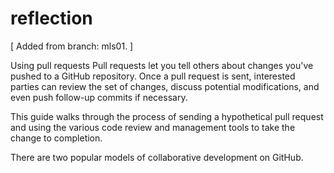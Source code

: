 reflection
==========
[ Added from branch: mls01. ]

Using pull requests
Pull requests let you tell others about changes you've pushed to a GitHub repository. Once a pull request is sent, interested parties can review the set of changes, discuss potential modifications, and even push follow-up commits if necessary.

This guide walks through the process of sending a hypothetical pull request and using the various code review and management tools to take the change to completion.

There are two popular models of collaborative development on GitHub.

